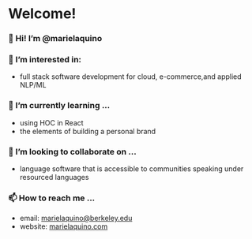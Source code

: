 # Welcome! 

### 👋 Hi! I’m @marielaquino
### 👀 I’m interested in: 
  -  full stack software development for cloud, e-commerce,and applied NLP/ML  
### 🌱 I’m currently learning ...
  - using HOC in React
  - the elements of building a personal brand  
### 💞️ I’m looking to collaborate on ...
  -  language software that is accessible to communities speaking under resourced languages 
### 📫 How to reach me ...
  - email: marielaquino@berkeley.edu
  - website: [marielaquino.com](www.marielaquino.com) 

<!---
marielaquino/marielaquino is a ✨ special ✨ repository because its `README.md` (this file) appears on your GitHub profile.
You can click the Preview link to take a look at your changes.
--->
